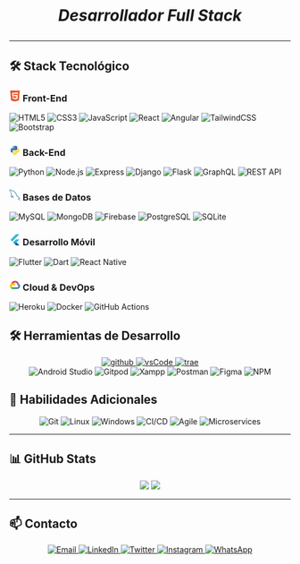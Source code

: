# <p align="center"> <i>Desarrollador Full Stack </i> </p>

---

## 🛠️ Stack Tecnológico

### <img src="https://raw.githubusercontent.com/devicons/devicon/master/icons/html5/html5-original.svg" width="20"> Front-End
![HTML5](https://img.shields.io/badge/HTML5%20-%23E34F26.svg?style=for-the-badge&logo=html5&logoColor=white)
![CSS3](https://img.shields.io/badge/CSS3-1572B6?style=for-the-badge&logo=css3&logoColor=white)
![JavaScript](https://img.shields.io/badge/JavaScript%20-%23F7DF1E.svg?style=for-the-badge&logo=javascript&logoColor=black)
![React](https://img.shields.io/badge/React-20232A?style=for-the-badge&logo=react&logoColor=61DAFB)
![Angular](https://img.shields.io/badge/Angular-DD0031?style=for-the-badge&logo=angular&logoColor=white)
![TailwindCSS](https://img.shields.io/badge/Tailwind_CSS-38B2AC?style=for-the-badge&logo=tailwind-css&logoColor=white)
![Bootstrap](https://img.shields.io/badge/Bootstrap-563D7C?style=for-the-badge&logo=bootstrap&logoColor=white)

### <img src="https://raw.githubusercontent.com/devicons/devicon/master/icons/python/python-original.svg" width="20"> Back-End
![Python](https://img.shields.io/badge/Python%20-%2314354C.svg?style=for-the-badge&logo=python&logoColor=white)
![Node.js](https://img.shields.io/badge/Node.js-339933?style=for-the-badge&logo=nodedotjs&logoColor=white)
![Express](https://img.shields.io/badge/Express-000000?style=for-the-badge&logo=express&logoColor=white)
![Django](https://img.shields.io/badge/Django-092E20?style=for-the-badge&logo=django&logoColor=white)
![Flask](https://img.shields.io/badge/Flask%20-%23000000.svg?style=for-the-badge&logo=flask&logoColor=white)
![GraphQL](https://img.shields.io/badge/GraphQL-E10098?style=for-the-badge&logo=graphql&logoColor=white)
![REST API](https://img.shields.io/badge/REST%20API%20-%23000000.svg?style=for-the-badge&logo=fastapi&logoColor=white)

### <img src="https://raw.githubusercontent.com/devicons/devicon/master/icons/mysql/mysql-original.svg" width="20"> Bases de Datos
![MySQL](https://img.shields.io/badge/MySQL-%2300f.svg?&style=for-the-badge&logo=mysql&logoColor=white&color=3280ad)
![MongoDB](https://img.shields.io/badge/MongoDB-4EA94B?style=for-the-badge&logo=mongodb&logoColor=white)
![Firebase](https://img.shields.io/badge/Firebase-FFCA28?style=for-the-badge&logo=firebase&logoColor=black)
![PostgreSQL](https://img.shields.io/badge/PostgreSQL-316192?style=for-the-badge&logo=postgresql&logoColor=white)
![SQLite](https://img.shields.io/badge/SQLite-07405E?style=for-the-badge&logo=sqlite&logoColor=white)

### <img src="https://raw.githubusercontent.com/devicons/devicon/master/icons/flutter/flutter-original.svg" width="20"> Desarrollo Móvil
![Flutter](https://img.shields.io/badge/Flutter-47C5FB?style=for-the-badge&logo=flutter&logoColor=white)
![Dart](https://img.shields.io/badge/Dart-0175C2?style=for-the-badge&logo=dart&logoColor=white)
![React Native](https://img.shields.io/badge/React_Native-20232A?style=for-the-badge&logo=react&logoColor=61DAFB)

### <img src="https://raw.githubusercontent.com/devicons/devicon/master/icons/googlecloud/googlecloud-original.svg" width="20"> Cloud & DevOps
![Heroku](https://img.shields.io/badge/Heroku-430098?style=for-the-badge&logo=heroku&logoColor=white)
![Docker](https://img.shields.io/badge/Docker-2496ED?style=for-the-badge&logo=docker&logoColor=white)
![GitHub Actions](https://img.shields.io/badge/GitHub_Actions-2088FF?style=for-the-badge&logo=github-actions&logoColor=white)

## 🛠️ Herramientas de Desarrollo
<p align="center">
  <a href="https://github.com/JairVaz13" target="_blank">
    <img src="https://img.shields.io/badge/github-181717.svg?style=for-the-badge&logo=github&logoColor=white" alt="github" />
  </a>
  <a href="https://code.visualstudio.com/" target="_blank">
    <img src="https://img.shields.io/badge/vscode-007ACC.svg?style=for-the-badge&logo=visualstudiocode&logoColor=white" alt="vsCode"/>
  </a>
  <a href="https://github.com/TraefikTech/trae" target="_blank">
    <img src="https://img.shields.io/badge/-Trae-000000?logo=tiktok&logoColor=white&style=for-the-badge" alt="trae"/>
</a>
  <br>
  <img src="https://img.shields.io/badge/Android%20Studio-3DDC84.svg?style=for-the-badge&logo=androidstudio&logoColor=white" alt="Android Studio">
  <img src="https://img.shields.io/badge/Gitpod-1AA6E4?style=for-the-badge&logo=gitpod&logoColor=white" alt="Gitpod">
  <img src="https://img.shields.io/badge/Xampp-F37623?style=for-the-badge&logo=xampp&logoColor=white" alt="Xampp">
  <img src="https://img.shields.io/badge/Postman-FF6C37?style=for-the-badge&logo=postman&logoColor=white" alt="Postman">
  <img src="https://img.shields.io/badge/Figma-F24E1E?style=for-the-badge&logo=figma&logoColor=white" alt="Figma">
  <img src="https://img.shields.io/badge/NPM-CB3837?style=for-the-badge&logo=npm&logoColor=white" alt="NPM">
</p>

## 🧠 Habilidades Adicionales
<p align="center">
  <img src="https://img.shields.io/badge/Git%20-%23F05032.svg?style=for-the-badge&logo=git&logoColor=white" alt="Git">
  <img src="https://img.shields.io/badge/Linux%20-%23FCC624.svg?style=for-the-badge&logo=linux&logoColor=black" alt="Linux">
  <img src="https://img.shields.io/badge/Windows%20-%230078D6.svg?style=for-the-badge&logo=windows&logoColor=white" alt="Windows">
  <img src="https://img.shields.io/badge/CI/CD-Pipeline-success?style=for-the-badge" alt="CI/CD">
  <img src="https://img.shields.io/badge/Agile-Methodology-blue?style=for-the-badge" alt="Agile">
  <img src="https://img.shields.io/badge/Micro_Services-Architecture-lightgrey?style=for-the-badge" alt="Microservices">
</p>

---

## 📊 GitHub Stats

<div align="center">
  <img height="180em" src="https://github-readme-stats.vercel.app/api?username=JairVaz13&show_icons=true&theme=tokyonight&include_all_commits=true&count_private=true"/>
  <img height="180em" src="https://github-readme-stats.vercel.app/api/top-langs/?username=JairVaz13&layout=compact&langs_count=7&theme=tokyonight"/>
</div>

---


## 📫 Contacto

<div align="center">
  <a href="mailto:tucorreo@ejemplo.com">
    <img src="https://img.shields.io/badge/Email-D14836?style=for-the-badge&logo=gmail&logoColor=white" alt="Email">
  </a>
  <a href="https://www.linkedin.com/in/tu-perfil/">
    <img src="https://img.shields.io/badge/LinkedIn-0077B5?style=for-the-badge&logo=linkedin&logoColor=white" alt="LinkedIn">
  </a>
  <a href="https://twitter.com/tu_usuario">
    <img src="https://img.shields.io/badge/Twitter-1DA1F2?style=for-the-badge&logo=twitter&logoColor=white" alt="Twitter">
  </a>
  <a href="https://www.instagram.com/tu_usuario/">
    <img src="https://img.shields.io/badge/Instagram-E4405F?style=for-the-badge&logo=instagram&logoColor=white" alt="Instagram">
  </a>
  <a href="https://wa.me/tuNumero">
    <img src="https://img.shields.io/badge/WhatsApp-25D366?style=for-the-badge&logo=whatsapp&logoColor=white" alt="WhatsApp">
  </a>
</div>
